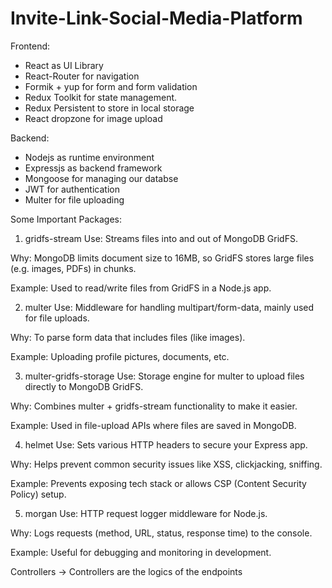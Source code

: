 # Invite-Link-Social-Media-Platform

Frontend:
- React as UI Library
- React-Router for navigation
- Formik + yup for form and form validation
- Redux Toolkit for state management.
- Redux Persistent to store in local storage
- React dropzone for image upload

Backend:
- Nodejs as runtime environment
- Expressjs as backend framework
- Mongoose for managing our databse
- JWT for authentication 
- Multer for file uploading


Some Important Packages:

1. gridfs-stream
Use: Streams files into and out of MongoDB GridFS.

Why: MongoDB limits document size to 16MB, so GridFS stores large files (e.g. images, PDFs) in chunks.

Example: Used to read/write files from GridFS in a Node.js app.

2. multer
Use: Middleware for handling multipart/form-data, mainly used for file uploads.

Why: To parse form data that includes files (like images).

Example: Uploading profile pictures, documents, etc.

3. multer-gridfs-storage
Use: Storage engine for multer to upload files directly to MongoDB GridFS.

Why: Combines multer + gridfs-stream functionality to make it easier.

Example: Used in file-upload APIs where files are saved in MongoDB.

4. helmet
Use: Sets various HTTP headers to secure your Express app.

Why: Helps prevent common security issues like XSS, clickjacking, sniffing.

Example: Prevents exposing tech stack or allows CSP (Content Security Policy) setup.

5. morgan
Use: HTTP request logger middleware for Node.js.

Why: Logs requests (method, URL, status, response time) to the console.

Example: Useful for debugging and monitoring in development.


Controllers
-> Controllers are the logics of the endpoints